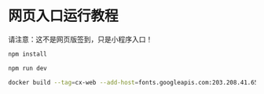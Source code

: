 # 网页入口运行教程

请注意：这不是网页版签到，只是小程序入口！

```bash
npm install
```

```bash
npm run dev
```

```bash
docker build --tag=cx-web --add-host=fonts.googleapis.com:203.208.41.65 .
```
